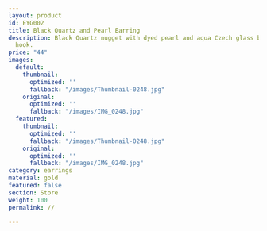 ```yaml
---
layout: product
id: EYG002
title: Black Quartz and Pearl Earring
description: Black Quartz nugget with dyed pearl and aqua Czech glass bead. Gold-plated
  hook.
price: "44"
images:
  default:
    thumbnail:
      optimized: ''
      fallback: "/images/Thumbnail-0248.jpg"
    original:
      optimized: ''
      fallback: "/images/IMG_0248.jpg"
  featured:
    thumbnail:
      optimized: ''
      fallback: "/images/Thumbnail-0248.jpg"
    original:
      optimized: ''
      fallback: "/images/IMG_0248.jpg"
category: earrings
material: gold
featured: false
section: Store
weight: 100
permalink: //

---
```

